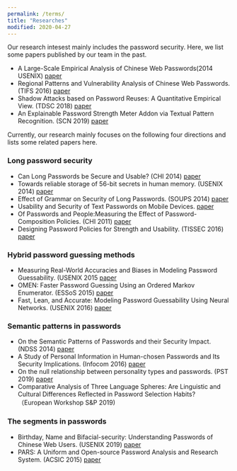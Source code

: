 ```yaml
---
permalink: /terms/
title: "Researches"
modified: 2020-04-27
---
```


Our research intesest mainly includes the password security. Here, we list some papers published by our team in the past. 
- A Large-Scale Empirical Analysis of Chinese Web Passwords(2014 USENIX) [paper](https://www.usenix.org/conference/usenixsecurity14/technical-sessions/presentation/li_zhigong)
- Regional Patterns and Vulnerability Analysis of Chinese Web Passwords. (TIFS 2016) [paper](https://ieeexplore.ieee.org/document/7298428)
- Shadow Attacks based on Password Reuses: A Quantitative Empirical View. (TDSC 2018) [paper](https://ieeexplore.ieee.org/document/7469392)
- An Explainable Password Strength Meter Addon via Textual Pattern Recognition. (SCN 2019) [paper](https://www.onacademic.com/detail/journal_1000041641853299_4377.html)


Currently, our research mainly focuses on the following four directions and lists some related papers here. 

### Long password security
- Can Long Passwords be Secure and Usable? (CHI 2014) [paper](https://dl.acm.org/doi/10.1145/2556288.2557377)
- Towards reliable storage of 56-bit secrets in human memory. (USENIX 2014) [paper](https://www.usenix.org/conference/usenixsecurity14/technical-sessions/presentation/bonneau)
- Effect of Grammar on Security of Long Passwords. (SOUPS 2014) [paper](https://dl.acm.org/doi/10.1145/2435349.2435395)
- Usability and Security of Text Passwords on Mobile Devices. [paper](https://dl.acm.org/doi/10.1145/2858036.2858384)
- Of Passwords and People:Measuring the Effect of Password-Composition Policies. (CHI 2011) [paper](https://www.researchgate.net/publication/221517203_Of_passwords_and_people_Measuring_the_effect_of_password-composition_policies)
- Designing Password Policies for Strength and Usability. (TISSEC 2016) [paper](https://dl.acm.org/doi/10.1145/2891411)

### Hybrid password guessing methods
- Measuring Real-World Accuracies and Biases in Modeling Password Guessability. (USENIX 2015
[paper](https://www.usenix.org/conference/usenixsecurity15/technical-sessions/presentation/ur)
- OMEN: Faster Password Guessing Using an Ordered Markov Enumerator. (ESSoS 2015) [paper](https://link.springer.com/chapter/10.1007%2F978-3-319-15618-7_10)
- Fast, Lean, and Accurate: Modeling Password Guessability Using Neural Networks. (USENIX 2016) [paper](https://www.usenix.org/conference/usenixsecurity16/technical-sessions/presentation/melicher)

### Semantic patterns in passwords 
- On the Semantic Patterns of Passwords and their Security Impact. (NDSS 2014) [paper](https://www.ndss-symposium.org/ndss2014/semantic-patterns-passwords-and-their-security-impact)
- A Study of Personal Information in Human-chosen Passwords and Its Security Implications. (Infocom 2016) [paper](https://ieeexplore.ieee.org/stamp/stamp.jsp?arnumber=7524583)
- On the null relationship between personality types and passwords. (PST 2019) [paper](https://ieeexplore.ieee.org/document/8949024/)
- Comparative Analysis of Three Language Spheres: Are Linguistic and Cultural Differences Reflected in Password Selection Habits? （European Workshop S&P 2019)

### The segments in passwords
- Birthday, Name and Bifacial-security: Understanding Passwords of Chinese Web Users. (USENIX 2019) [paper](https://www.usenix.org/conference/usenixsecurity19/presentation/wang-ding)
- PARS: A Uniform and Open-source Password Analysis and Research System. (ACSIC 2015) [paper](https://dl.acm.org/doi/10.1145/2818000.2818018)
